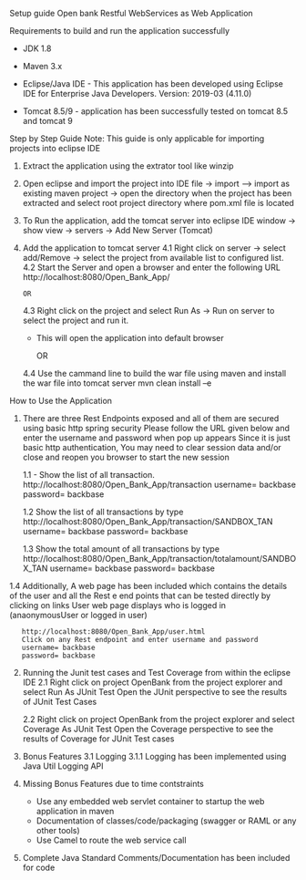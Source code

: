 
Setup guide
Open bank Restful WebServices as Web Application

Requirements to build and run the application successfully

- JDK 1.8
- Maven 3.x
- Eclipse/Java IDE - This application has been developed using
  Eclipse IDE for Enterprise Java Developers.
  Version: 2019-03 (4.11.0)

- Tomcat 8.5/9  -  application has been successfully tested on tomcat 8.5 and tomcat 9




Step by Step Guide
Note: This guide is only applicable for importing projects into eclipse IDE

1. Extract the application using the extrator tool like winzip
2. Open eclipse and import the project into IDE
   file -> import --> import as existing maven project -> open the directory when the project has been extracted and select root project directory where pom.xml file is located
3. To Run the application, add the tomcat server into eclipse IDE
   window -> show view -> servers -> Add New Server (Tomcat)
4. Add the application to tomcat server
   4.1 Right click on server -> select add/Remove -> select the project from available list to configured list.
   4.2 Start the Server and open a browser and enter the following URL
   http://localhost:8080/Open_Bank_App/

       OR

   4.3 Right click on the project and select Run As -> Run on server to select the project and run it.
   - This will open the application into default browser

        OR

   4.4 Use the cammand line to build the war file using maven and install the war file into tomcat server
   mvn clean install –e

How to Use the Application

1. There are three Rest Endpoints exposed and all of them are secured using basic http spring security
   Please follow the URL given below and enter the username and password when pop up appears
   Since it is just basic http authentication, You may need to clear session data and/or close and reopen you browser to start the new session

   1.1 -  Show the list of all transaction.
   http://localhost:8080/Open_Bank_App/transaction
   username= backbase
   password= backbase

   1.2 Show the list of all transactions by type
   http://localhost:8080/Open_Bank_App/transaction/SANDBOX_TAN
   username= backbase
   password= backbase

   1.3 Show the total amount of all transactions by type
   http://localhost:8080/Open_Bank_App/transaction/totalamount/SANDBOX_TAN
   username= backbase
   password= backbase

1.4 Additionally, A web page has been included which contains the details of the user and all the Rest e end points that can be tested directly by clicking on links
User web page displays who is logged in (anaonymousUser or logged in user)

       http://localhost:8080/Open_Bank_App/user.html
       Click on any Rest endpoint and enter username and password
       username= backbase
       password= backbase

2. Running the Junit test cases and Test Coverage from within the eclipse IDE
   2.1 Right click on project OpenBank from the project explorer and select Run As JUnit Test
   Open the JUnit perspective to see the results of JUnit Test Cases

   2.2 Right click on project OpenBank from the project explorer and select Coverage As JUnit Test
   Open the Coverage perspective to see the results of Coverage for JUnit Test cases


3. Bonus Features
   3.1 Logging
   3.1.1  Logging has been implemented using Java Util Logging API

4. Missing Bonus Features due to time contstraints
    - Use any embedded web servlet container to startup the web application in maven
    - Documentation of classes/code/packaging (swagger or RAML or any other tools)
    - Use Camel to route the web service call


5. Complete Java Standard Comments/Documentation has been included for code
 
 
 
 
 
    
